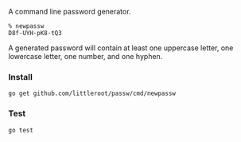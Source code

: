 A command line password generator.

```
% newpassw
D8f-UYH-pK8-tQ3
```

A generated password will contain at least one uppercase letter, one lowercase
letter, one number, and one hyphen.

### Install

```
go get github.com/littleroot/passw/cmd/newpassw
```

### Test

```
go test
```

